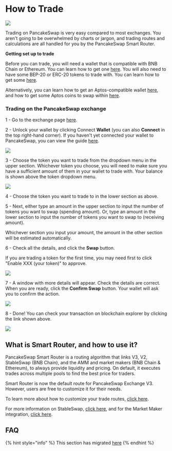 # How to Trade

![](../../.gitbook/assets/how-to-trade-on-pancakeswap-header.png)

Trading on PancakeSwap is very easy compared to most exchanges. You aren't going to be overwhelmed by charts or jargon, and trading routes and calculations are all handled for you by the PancakeSwap Smart Router.

**Getting set up to trade**

Before you can trade, you will need a wallet that is compatible with BNB Chain or Ethereum. You can learn how to get one [here](https://docs.pancakeswap.finance/get-started/wallet-guide). You will also need to have some BEP-20 or ERC-20 tokens to trade with. You can learn how to get some [here](https://docs.pancakeswap.finance/get-started/bep20-guide).

Alternatively, you can learn how to get an Aptos-compatible wallet [here](https://docs.pancakeswap.finance/get-started-aptos/wallet-guide), and how to get some Aptos coins to swap within [here](https://docs.pancakeswap.finance/get-started-aptos/aptos-coin-guide).

### Trading on the PancakeSwap exchange

1 - Go to the exchange page [here](https://pancakeswap.finance/swap).



2 - Unlock your wallet by clicking Connect **Wallet** (you can also **Connect** in the top right-hand corner). If you haven't yet connected your wallet to PancakeSwap, you can view the guide [here](https://docs.pancakeswap.finance/get-started/connection-guide).

![](<../../.gitbook/assets/image (15) (1).png>)



3 - Choose the token you want to trade from the dropdown menu in the upper section. Whichever token you choose, you will need to make sure you have a sufficient amount of them in your wallet to trade with. Your balance is shown above the token dropdown menu.

![](<../../.gitbook/assets/image (18).png>)



4 - Choose the token you want to trade to in the lower section as above.



5 - Next, either type an amount in the upper section to input the number of tokens you want to swap (spending amount). Or, type an amount in the lower section to input the number of tokens you want to swap to (receiving amount).&#x20;

Whichever section you input your amount, the amount in the other section will be estimated automatically.



6 - Check all the details, and click the **Swap** button.

If you are trading a token for the first time, you may need first to click "Enable XXX (your token)" to approve.

![](<../../.gitbook/assets/image (12) (2).png>)



7 - A window with more details will appear. Check the details are correct. When you are ready, click the **Confirm Swap** button. Your wallet will ask you to confirm the action.

![](<../../.gitbook/assets/image (28) (2).png>)



8 - Done! You can check your transaction on blockchain explorer by clicking the link shown above.

![](<../../.gitbook/assets/image (1) (2).png>)

## **What is Smart Router, and how to use it?**

PancakeSwap Smart Router is a routing algorithm that links V3, V2, StableSwap (BNB Chain), and the AMM and market makers (BNB Chain & Ethereum), to always provide liquidity and pricing. On default, it executes trades across multiple pools to find the best price for traders.

Smart Router is now the default route for PancakeSwap Exchange V3. However, users are free to customize it for their needs.

To learn more about how to customize your trade routes, [click here](fees-and-routes.md).&#x20;

For more information on StableSwap, [click here](../stableswap/), and for the Market Maker integration, [click here](market-maker-integration.md).

## FAQ

{% hint style="info" %}
This section has migrated [here](faq.md)
{% endhint %}
